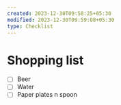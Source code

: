 ```yaml
---
created: 2023-12-30T09:58:25+05:30
modified: 2023-12-30T09:59:08+05:30
type: Checklist
---
```


# Shopping list

- [ ] Beer
- [ ] Water
- [ ] Paper plates n spoon
